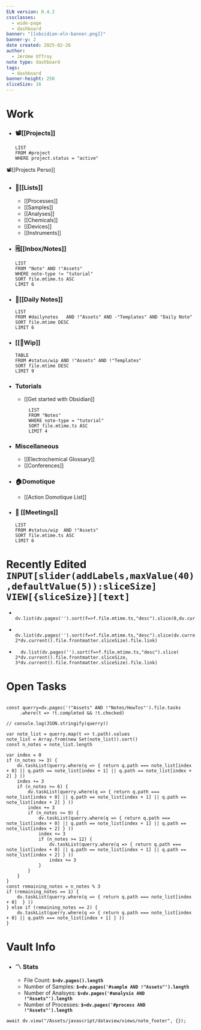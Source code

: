 ```yaml
---
ELN version: 0.4.2
cssclasses:
  - wide-page
  - dashboard
banner: "[[obsidian-eln-banner.png]]"
banner-y: 2
date created: 2025-02-26
author:
  - Jérôme Offroy
note type: dashboard
tags:
  - dashboard
banner-height: 250
sliceSize: 16
---
```

# Work
- ### 📽️[[Projects]]
  ```dataview
  LIST
  FROM #project
  WHERE project.status = "active"
  ```
 📽️[[Projects Perso]]
 
- ### 📕[[Lists]]
	- [[Processes]]
	- [[Samples]]
	- [[Analyses]]
	- [[Chemicals]]
	- [[Devices]]
	- [[Instruments]]

- ### 🗒️[[Inbox/Notes]]
  ```dataview
  LIST
  FROM "Note" AND !"Assets"
  WHERE note-type != "tutorial"
  SORT file.mtime.ts ASC
  LIMIT 6
  ```

- ### 📒[[Daily Notes]]
  ```dataview
  LIST
  FROM #dailynotes   AND !"Assets" AND -"Templates" AND "Daily Note"
  SORT file.mtime DESC
  LIMIT 6
  ```

- ### [[🚧Wip]]
  ```dataview
  TABLE
  FROM #status/wip AND !"Assets" AND !"Templates"
  SORT file.mtime DESC
  LIMIT 9
  ```

- ### Tutorials
   - [[Get started with Obsidian]]
   ```dataview
        LIST
        FROM "Notes"
        WHERE note-type = "tutorial"
        SORT file.mtime.ts ASC
        LIMIT 4
   ```

- ### Miscellaneous
	 - [[Electrochemical Glossary]]
	 - [[Conferences]]

- ### 🏠Domotique
	 - [[Action Domotique List]]


- ### 🤝 [[Meetings]]
  ```dataview
  LIST
  FROM #status/wip  AND !"Assets"
  SORT file.mtime.ts ASC
  LIMIT 6
  ```
# Recently Edited &nbsp; &nbsp; &nbsp; &nbsp; &nbsp; &nbsp; `INPUT[slider(addLabels,maxValue(40),defaultValue(5)):sliceSize]` `VIEW[{sliceSize}][text]` 
-
  ```dataviewjs
    dv.list(dv.pages('').sort(f=>f.file.mtime.ts,"desc").slice(0,dv.current().file.frontmatter.sliceSize).file.link)
   ```
-
  ```dataviewjs
    dv.list(dv.pages('').sort(f=>f.file.mtime.ts,"desc").slice(dv.current().file.frontmatter.sliceSize, 2*dv.current().file.frontmatter.sliceSize).file.link)
   ```
-
  ```dataviewjs
    dv.list(dv.pages('').sort(f=>f.file.mtime.ts,"desc").slice( 2*dv.current().file.frontmatter.sliceSize,  3*dv.current().file.frontmatter.sliceSize).file.link)
   ```


# Open Tasks

```dataviewjs

const querry=dv.pages('!"Assets" AND !"Notes/HowTos"').file.tasks
     .where(t => !t.completed && !t.checked)

// console.log(JSON.stringify(querry))

var note_list = querry.map(t => t.path).values
note_list = Array.from(new Set(note_list)).sort()
const n_notes = note_list.length

var index = 0
if (n_notes >= 3) {
    dv.taskList(querry.where(q => { return q.path === note_list[index + 0] || q.path == note_list[index + 1] || q.path == note_list[index + 2] } ))
    index += 3
    if (n_notes >= 6) {
        dv.taskList(querry.where(q => { return q.path === note_list[index + 0] || q.path == note_list[index + 1] || q.path == note_list[index + 2] } ))
        index += 3
        if (n_notes >= 9) {
            dv.taskList(querry.where(q => { return q.path === note_list[index + 0] || q.path == note_list[index + 1] || q.path == note_list[index + 2] } ))
            index += 3
            if (n_notes >= 12) {
                dv.taskList(querry.where(q => { return q.path === note_list[index + 0] || q.path == note_list[index + 1] || q.path == note_list[index + 2] } ))
                index += 3
            }
        }
    }
}
const remaining_notes = n_notes % 3
if (remaining_notes == 1) {
    dv.taskList(querry.where(q => { return q.path === note_list[index + 0]  } ))
} else if (remaining_notes == 2) {
    dv.taskList(querry.where(q => { return q.path === note_list[index + 0] || q.path === note_list[index + 1] } ))
}
```

# Vault Info

- ### 〽️ Stats
	-  File Count: **`$=dv.pages().length`**
	-  Number of Samples: **`$=dv.pages('#sample AND !"Assets"').length`**
	-  Number of Analsyes: **`$=dv.pages('#analysis AND !"Assets"').length`**
	-  Number of Processes: **`$=dv.pages('#process AND !"Assets"').length`**



```dataviewjs
await dv.view("/Assets/javascript/dataview/views/note_footer", {});
```
